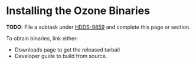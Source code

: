 # Installing the Ozone Binaries

**TODO:** File a subtask under [HDDS-9859](https://issues.apache.org/jira/browse/HDDS-9859) and complete this page or section.

To obtain binaries, link either:

- Downloads page to get the released tarball
- Developer guide to build from source.
